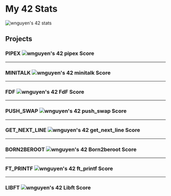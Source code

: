 # My 42 Stats

![wnguyen's 42 stats](https://badge42.vercel.app/api/v2/cljml7673010608mgqsigylm6/stats?cursusId=21&coalitionId=46)

## Projects

### PIPEX ![wnguyen's 42 pipex Score](https://badge42.vercel.app/api/v2/cljml7673010608mgqsigylm6/project/3141894)

---

### MINITALK ![wnguyen's 42 minitalk Score](https://badge42.vercel.app/api/v2/cljml7673010608mgqsigylm6/project/3141345)

---

### FDF ![wnguyen's 42 FdF Score](https://badge42.vercel.app/api/v2/cljml7673010608mgqsigylm6/project/3117209)

---

### PUSH_SWAP ![wnguyen's 42 push_swap Score](https://badge42.vercel.app/api/v2/cljml7673010608mgqsigylm6/project/3083970)

---

### GET_NEXT_LINE ![wnguyen's 42 get_next_line Score](https://badge42.vercel.app/api/v2/cljml7673010608mgqsigylm6/project/2915708)

---

### BORN2BEROOT ![wnguyen's 42 Born2beroot Score](https://badge42.vercel.app/api/v2/cljml7673010608mgqsigylm6/project/2916383)

---

### FT_PRINTF ![wnguyen's 42 ft_printf Score](https://badge42.vercel.app/api/v2/cljml7673010608mgqsigylm6/project/2904421)

---

### LIBFT ![wnguyen's 42 Libft Score](https://badge42.vercel.app/api/v2/cljml7673010608mgqsigylm6/project/2868860)


